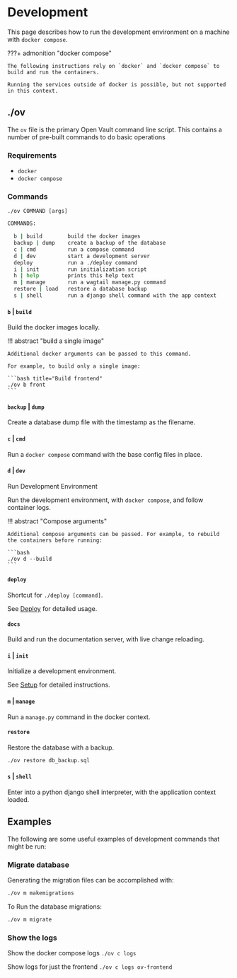 # Development

This page describes how to run the development environment on a machine with `docker compose`.

???+ admonition "docker compose"

    The following instructions rely on `docker` and `docker compose` to build and run the containers.

    Running the services outside of docker is possible, but not supported in this context.

## ./ov

The `ov` file is the primary Open Vault command line script. This contains a number of pre-built commands to do basic operations

### Requirements

- `docker`
- `docker compose`

### Commands

`./ov COMMAND [args]`

```bash
COMMANDS:

  b | build        build the docker images
  backup | dump    create a backup of the database
  c | cmd          run a compose command
  d | dev          start a development server
  deploy           run a ./deploy command
  i | init         run initialization script
  h | help         prints this help text
  m | manage       run a wagtail manage.py command
  restore | load   restore a database backup
  s | shell        run a django shell command with the app context
```

#### `b` | `build`

Build the docker images locally.

!!! abstract "build a single image"

    Additional docker arguments can be passed to this command.

    For example, to build only a single image:

    ```bash title="Build frontend"
    ./ov b front
    ```

#### `backup` | `dump`

Create a database dump file with the timestamp as the filename.

#### `c` | `cmd`

Run a `docker compose` command with the base config files in place.

#### `d` | `dev`

Run Development Environment

Run the development environment, with `docker compose`, and follow container logs.

!!! abstract "Compose arguments"

    Additional compose arguments can be passed. For example, to rebuild the containers before running:

    ```bash
    ./ov d --build
    ```

#### `deploy`

Shortcut for `./deploy [command]`.

See [Deploy](/deploy) for detailed usage.

#### `docs`

Build and run the documentation server, with live change reloading.

#### `i` | `init`

Initialize a development environment.

See [Setup](/setup) for detailed instructions.

#### `m` | `manage`

Run a `manage.py` command in the docker context.

#### `restore`

Restore the database with a backup.

```bash title="restore db"
./ov restore db_backup.sql
```

#### `s` | `shell`

Enter into a python django shell interpreter, with the application context loaded.

## Examples

The following are some useful examples of development commands that might be run:

### Migrate database

Generating the migration files can be accomplished with:

```bash
./ov m makemigrations
```

To Run the database migrations:

```bash
./ov m migrate
```

### Show the logs

Show the docker compose logs
`./ov c logs`

Show logs for just the frontend
`./ov c logs ov-frontend`
